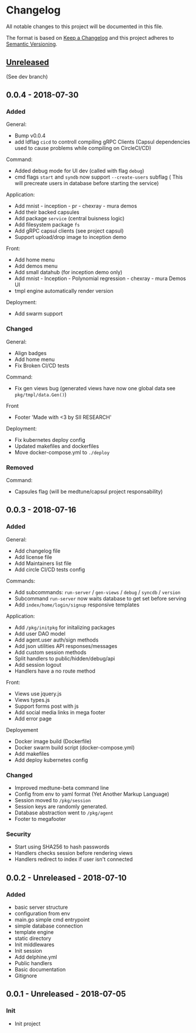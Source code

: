 # Changelog
All notable changes to this project will be documented in this file.

The format is based on [Keep a Changelog](https://keepachangelog.com/en/1.0.0/)
and this project adheres to [Semantic Versioning](https://semver.org/spec/v2.0.0.html).

## [Unreleased]

(See dev branch)

## 0.0.4 - 2018-07-30

### Added
General:
- Bump v0.0.4
- add ldflag `cicd` to controll compiling gRPC Clients (Capsul dependencies used to cause problems while compiling on CircleCI/CD)

Command:
- Added debug mode for UI dev (called with flag `debug`) 
- cmd flags `start` and `syndb` now support `--create-users` subflag ( This will precreate users in database before starting the service)  

Application:
- Add mnist - inception - pr - chexray - mura demos
- Add their backed capsules
- Add package `service` (central buisness logic)
- Add filesystem package `fs` 
- Add gRPC capsul clients (see project capsul)
- Support upload/drop image to inception demo

Front:
- Add home menu
- Add demos menu
- Add small datahub (for inception demo only)
- Add mnist - Inception - Polynomial regression - chexray - mura Demos UI
- tmpl engine automatically render version

Deployment:
- Add swarm support

### Changed
General:
- Align badges
- Add home menu
- Fix Broken CI/CD tests

Command:
- Fix gen views bug (generated views have now one global data see `pkg/tmpl/data.Gen()`)

Front
- Footer 'Made with <3 by SII RESEARCH'

Deployment:
- Fix kubernetes deploy config
- Updated makefiles and dockerfiles
- Move docker-compose.yml to `./deploy`

### Removed 

Command:
- Capsules flag (will be medtune/capsul project responsability)

## 0.0.3 - 2018-07-16

### Added

General:
- Add changelog file
- Add license file
- Add Maintainers list file
- Add circle CI/CD tests config

Commands:
- Add subcommands: `run-server` / `gen-views` / `debug` / `syncdb` / `version`
- Subcommand `run-server` now waits database to get set before serving
- Add `index/home/login/signup` responsive templates

Application:
- Add `/pkg/initpkg` for initalizing packages
- Add user DAO model
- Add agent.user auth/sign methods
- Add json utilities API responses/messages
- Add custom session methods
- Split handlers to public/hidden/debug/api
- Add session logout
- Handlers have a no route method

Front:
- Views use jquery.js
- Views types.js
- Support forms post with js
- Add social media links in mega footer 
- Add error page 

Deployement
- Docker image build (Dockerfile)
- Docker swarm build script (docker-compose.yml)
- Add makefiles
- Add deploy kubernetes config

### Changed
- Improved medtune-beta command line 
- Config from env to yaml format (Yet Another Markup Language)
- Session moved to `/pkg/session`
- Session keys are randomly generated.
- Database abstraction went to `/pkg/agent`
- Footer to megafooter

### Security
- Start using SHA256 to hash passwords
- Handlers checks session before rendering views
- Handlers redirect to index if user isn't connected


## 0.0.2 - Unreleased - 2018-07-10
### Added
- basic server structure
- configuration from env
- main.go simple cmd entrypoint
- simple database connection
- template engine
- static directory
- Init middlewares
- Init session
- Add delphine.yml
- Public handlers
- Basic documentation
- Gitignore

## 0.0.1 - Unreleased - 2018-07-05
### Init
- Init project

[Unreleased]: https://github.com/medtune/beta-platform/compare/v0.0.4...HEAD